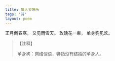 ```yaml
---
title: 情人节快乐
tags: '诗'
layout: poem
---
```


正月倒春寒，
又见雨雪天。
玫瑰花一束，
单身狗见欢。

<blockquote class="text-left inline-block">
【注释】

<p>单身狗：网络俚语，特指没有结婚的单身人。</p>
</blockquote>

